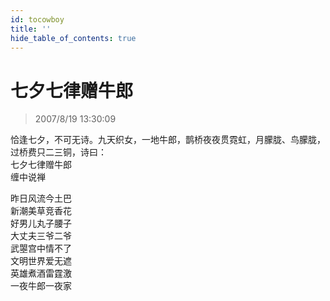 ```yaml
---
id: tocowboy
title: ''
hide_table_of_contents: true
---
```


# 七夕七律赠牛郎

> 2007/8/19 13:30:09

<div style={{color:'#FF0000', fontSize: '20px', fontWeight: 'normal', textAlign: 'left', lineHeight: '120%', marginBottom: '30px'}}>
恰逢七夕，不可无诗。九天织女，一地牛郎，鹊桥夜夜贯霓虹，月朦胧、鸟朦胧，过桥费只二三铜，诗曰：
</div>

<div style={{color:'#FF0000', fontSize: '56px', fontWeight: 'bold', textAlign: 'center', lineHeight: '150%'}}>
七夕七律赠牛郎
</div>

<div style={{color:'#FF0000', fontSize: 'xx-large', fontWeight: 'bold', textAlign: 'center', lineHeight: '250%'}}>
缠中说禅
</div>

<div style={{color:'#FF0000', fontSize: '32px', fontWeight: 'bold', textAlign: 'center', lineHeight: '150%'}}>

昨日风流今土巴<br/>
新潮美草竞香花<br/>
好男儿丸子腰子<br/>
大丈夫三爷二爷<br/>
武曌宫中情不了<br/>
文明世界爱无遮<br/>
英雄煮酒雷霆激<br/>
一夜牛郎一夜家
</div>